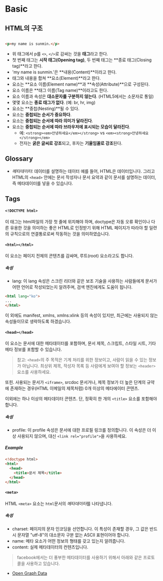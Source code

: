 # Basic

## HTML의 구조
```html

<p>my name is sunmin.</p>

```

- 위 태그에서 p를 `<>`, `</>`로 감싸는 것을 **태그**라고 한다.
- 첫 번째 태그는 **시작 태그(Opening tag)**, 두 번째 태그는 **종료 태그(Closing tag)**라고 한다.
- 'my name is sunmin.'은 **내용(Content)**이라고 한다.
- 태그와 내용을 합쳐 **요소(Element)**라고 한다.
- 요소는 **요소 이름(Element name)**과 **속성(Attribute)**으로 구성된다.
- 요소 이름은 **태그 이름(Tag name)**이라고도 한다.
- 요소 이름과 속성은 **대소문자를 구분하지 않는다**. (HTML5에서는 소문자로 통일)
- 몇몇 요소는 **종료 태그가 없다**. (예: br, hr, img)
- 요소는 **중첩(Nesting)**될 수 있다.
- 요소는 **중첩되는 순서가 중요하다**.
- 요소는 **중첩되는 순서에 따라 의미가 달라진다**.
- 요소는 **중첩되는 순서에 따라 브라우저에 표시되는 모습이 달라진다**.
  - 예: `<strong><em>안녕하세요</em></strong>` vs `<em><strong>안녕하세요</strong></em>`
  - 전자는 **굵은 글씨로 강조**되고, 후자는 **기울임꼴로 강조**된다.

## Glossary
- *메타데이터*: 데이터를 설명하는 데이터 예를 들어, HTML은 데이터입니다. 그리고 HTML의 `<head>` 안에는 문서 작성자나 문서 요약과 같이 문서를 설명하는 데이터, 즉 메타데이터를 넣을 수 있습니다.

## Tags

#### `<!DOCTYPE html>`
이 태그는 html파일의 가장 첫 줄에 위치해야 하며, doctype은 자동 오류 확인이나 다른 유용한 것을 의미하는 좋은 HTML로 인정받기 위해 HTML 페이지가 따라야 할 일련의 규칙으로의 연결통로로써 작동하는 것을 의미하였습니다.

#### `<html></html>`
이 요소는 페이지 전체의 콘텐츠를 감싸며, 루트(root) 요소라고도 합니다. 

##### 속성
- lang: 이 lang 속성은 스크린 리더와 같은 보조 기술을 사용하는 사람들에게 문서가 어떤 언어로 작성되었는지 알려주며, 검색 엔진에게도 도움이 됩니다.
```html
<html lang="ko">
...
</html>
```

이 외에도 manifest, xmlns, xmlns:xlink 등의 속성이 있지만, 최근에는 사용되지 않는 속성들이므로 생략하도록 하겠습니다.

#### `<head></head>`
이 요소는 문서에 대한 메타데이터를 포함하며, 문서 제목, 스크립트, 스타일 시트, 기타 메타 정보를 포함할 수 있습니다.
> 참고: `<head>`의 주 목적은 기계 처리를 위한 정보이고, 사람이 읽을 수 있는 정보가 아닙니다. 최상위 제목, 작성자 목록 등 사람에게 보여야 할 정보는 `<header>` 요소를 사용하세요.

또힌. 사용되는 문서가 `<iframe>`, srcdoc 문서거나, 제목 정보가 더 높은 단계의 규약에 존재하는 경우(HTML 이메일의 제목처럼) 0개 이상의 메타에이터 콘텐츠.

이외에는 하나 이상의 메타데이터 콘텐츠. 단, 정확히 한 개의 `<title>` 요소를 포함해야 합니다.

##### 속성
- profile: 이 profile 속성은 문서에 대한 프로필 링크를 정의합니다. 이 속성은 더 이상 사용되지 않으며, 대신 `<link rel="profile">`을 사용하세요.

##### Example
```html
<!doctype html>
<html>
  <head>
    <title>문서 제목</title>
  </head>
</html>
```

#### `<meta>`
HTML `<meta>` 요소는 `html`문서의 *메타데이터*를 나타냅니다.

##### 속성

- charset: 페이지의 문자 인코딩을 선언합니다. 이 특성이 존재할 경우, 그 값은 반드시 문자열 "utf-8"의 대소문자 구분 없는 ASCII 표현이어야 합니다.
- name: 메타 요소가 어떤 정보의 형태를 갖고 있는지 알려줍니다.
- content: 실제 메타데이터의 컨텐츠입니다.

> facebook에서는 더 풍부한 메타데이터를 사용하기 위해서 아래와 같은 프로토콜을 사용하고 있습니다.
  - [Open Graph Data](https://ogp.me/)

